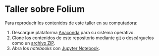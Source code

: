 # Taller sobre Folium

Para reproducir los contenidos de este taller en su computadora:

1. Descargue plataforma [Anaconda](https://www.anaconda.com/) para su sistema operativo.
2. Clone los contenidos de este repositorio mediante [git](https://git-scm.com/) o descárguelos como un [archivo ZIP](https://github.com/mfvargas/taller-folium/archive/master.zip).
3. Abra los _notebooks_ con [Jupyter Notebook](https://jupyter.org/).
